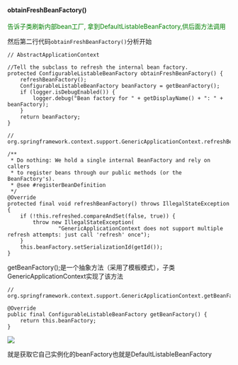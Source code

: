 
####   obtainFreshBeanFactory()

<font color ='green'>告诉子类刷新内部bean工厂, 拿到DefaultListableBeanFactory,供后面方法调用</font>

然后第二行代码`obtainFreshBeanFactory()`分析开始

```
// AbstractApplicationContext

//Tell the subclass to refresh the internal bean factory.
protected ConfigurableListableBeanFactory obtainFreshBeanFactory() {
    refreshBeanFactory();
    ConfigurableListableBeanFactory beanFactory = getBeanFactory();
    if (logger.isDebugEnabled()) {
        logger.debug("Bean factory for " + getDisplayName() + ": " + beanFactory);
    }
    return beanFactory;
}
```


```
// org.springframework.context.support.GenericApplicationContext.refreshBeanFactory

/**
 * Do nothing: We hold a single internal BeanFactory and rely on callers
 * to register beans through our public methods (or the BeanFactory's).
 * @see #registerBeanDefinition
 */
@Override
protected final void refreshBeanFactory() throws IllegalStateException {
    if (!this.refreshed.compareAndSet(false, true)) {
        throw new IllegalStateException(
                "GenericApplicationContext does not support multiple refresh attempts: just call 'refresh' once");
    }
    this.beanFactory.setSerializationId(getId());
}
```
getBeanFactory();是一个抽象方法（采用了模板模式），子类GenericApplicationContext实现了该方法

```
// org.springframework.context.support.GenericApplicationContext.getBeanFactory

@Override
public final ConfigurableListableBeanFactory getBeanFactory() {
    return this.beanFactory;
}
```

![](https://mmbiz.qpic.cn/mmbiz_png/vb4xFWPs1FgxlJmXVMOFicasoHxK4Ms2r1icz1uzg6tYOVLdVAWX6pKCRicaLTWMdL6QtF0NicicDHYLiaG5HZKh8v7w/0?wx_fmt=png)

就是获取它自己实例化的beanFactory也就是DefaultListableBeanFactory


